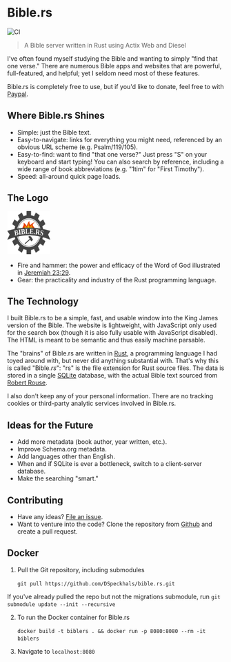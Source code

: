 # Bible.rs

![CI](https://github.com/DSpeckhals/bible.rs/workflows/CI/badge.svg)

> A Bible server written in Rust using Actix Web and Diesel

I've often found myself studying the Bible and wanting to simply "find that
one verse." There are numerous Bible apps and websites that are powerful,
full-featured, and helpful; yet I seldom need most of these features.

Bible.rs is completely free to use, but if you'd like to donate, feel free to
with [Paypal](https://paypal.me/DSpeckhals).

## Where Bible.rs Shines
- Simple: just the Bible text.
- Easy-to-navigate: links for everything you might need, referenced by an
obvious URL scheme (e.g. Psalm/119/105).
- Easy-to-find: want to find "that one verse?" Just press "S" on your
keyboard and start typing! You can also search by reference, including
a wide range of book abbreviations (e.g. "1tim" for "First Timothy").
- Speed: all-around quick page loads.

## The Logo
<img src="https://raw.githubusercontent.com/DSpeckhals/bible.rs/master/web/dist/img/bible.rs.svg?sanitize=true" alt="Bible.rs logo" height="100" width="100">

- Fire and hammer: the power and efficacy of the Word of God illustrated in
[Jeremiah 23:29](https://bible.rs/Jeremiah/23#v29).
- Gear: the practicality and industry of the Rust programming language.

## The Technology
I built Bible.rs to be a simple, fast, and usable window into the King James
version of the Bible. The website is lightweight, with JavaScript only used
for the search box (though it is also fully usable with JavaScript disabled).
The HTML is meant to be semantic and thus easily machine parsable.

The "brains" of Bible.rs are written in [Rust]("https://www.rust-lang.org/"),
a programming language I had toyed around with, but never did anything
substantial with. That's why this is called "Bible.*rs*": "rs" is the file
extension for Rust source files. The data is stored in a single [SQLite](https://www.sqlite.org/index.html)
database, with the actual Bible text sourced from [Robert Rouse](https://github.com/robertrouse/KJV-bible-database-with-metadata-MetaV-).

I also don't keep any of your personal information. There are no tracking
cookies or third-party analytic services involved in Bible.rs.

## Ideas for the Future
- Add more metadata (book author, year written, etc.).
- Improve Schema.org metadata.
- Add languages other than English.
- When and if SQLite is ever a bottleneck, switch to a client-server database.
- Make the searching "smart."

## Contributing
- Have any ideas? [File an issue](https://github.com/DSpeckhals/bible.rs/issues/new).
- Want to venture into the code? Clone the repository from
[Github](https://github.com/DSpeckhals/bible.rs) and create a pull request.

## Docker
1. Pull the Git repository, including submodules

    `git pull https://github.com/DSpeckhals/bible.rs.git`

If you've already pulled the repo but not the migrations submodule, run `git submodule update --init --recursive`

2. To run the Docker container for Bible.rs

    `docker build -t biblers . && docker run -p 8080:8080 --rm -it biblers`

3. Navigate to `localhost:8080`
